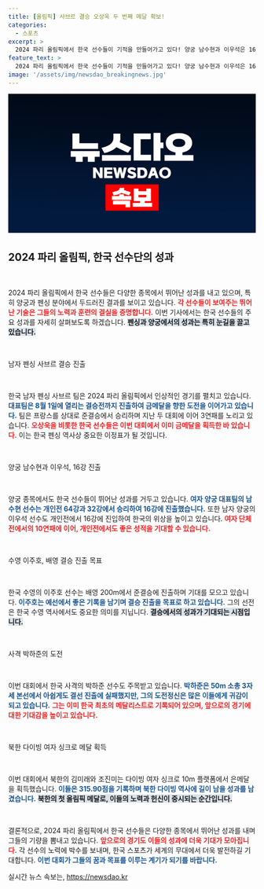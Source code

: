 ```yaml
---
title: [올림픽] 사브르 결승 오상욱 두 번째 메달 확보!
categories:
  - 스포츠
excerpt: >
  2024 파리 올림픽에서 한국 선수들이 기적을 만들어가고 있다! 양궁 남수현과 이우석은 16강에 안착했고, 오상욱의 펜싱 단체팀이 결승 진출로 역대급 3연패 가능성을 높였다. 흥미진진한 메달 전쟁, 그 역사를 함께 하자!
feature_text: >
  2024 파리 올림픽에서 한국 선수들이 기적을 만들어가고 있다! 양궁 남수현과 이우석은 16강에 안착했고, 오상욱의 펜싱 단체팀이 결승 진출로 역대급 3연패 가능성을 높였다. 흥미진진한 메달 전쟁, 그 역사를 함께 하자!
image: '/assets/img/newsdao_breakingnews.jpg'
---
```


<p><img src="/assets/img/newsdao_breakingnews.jpg" alt="implanttips 속보" /></p>

<h2 data-ke-size="size26">2024 파리 올림픽, 한국 선수단의 성과</h2>

<p data-ke-size="size16">&nbsp;</p>

<p>2024 파리 올림픽에서 한국 선수들은 다양한 종목에서 뛰어난 성과를 내고 있으며, 특히 양궁과 펜싱 분야에서 두드러진 결과를 보이고 있습니다. <b><span style="color: #ee2323;">각 선수들이 보여주는 뛰어난 기술은 그들의 노력과 훈련의 결실을 증명합니다.</span></b> 이번 기사에서는 한국 선수들의 주요 성과를 자세히 살펴보도록 하겠습니다. <b><span style="background-color: #21538527;">펜싱과 양궁에서의 성과는 특히 눈길을 끌고 있습니다.</span></b></p>

<p data-ke-size="size16">&nbsp;</p>

<p>남자 펜싱 사브르 결승 진출</p>

<p data-ke-size="size16">&nbsp;</p>

<p>한국 남자 펜싱 사브르 팀은 2024 파리 올림픽에서 인상적인 경기를 펼치고 있습니다. <b><span style="color: #1a5490;">대표팀은 8월 1일에 열리는 결승전까지 진출하여 금메달을 향한 도전을 이어가고 있습니다.</span></b> 팀은 프랑스를 상대로 준결승에서 승리하며 지난 두 대회에 이어 3연패를 노리고 있습니다. <b><span style="color: #ee2323;">오상욱을 비롯한 한국 선수들은 이번 대회에서 이미 금메달을 획득한 바 있습니다.</span></b> 이는 한국 펜싱 역사상 중요한 이정표가 될 것입니다.</p>

<p data-ke-size="size16">&nbsp;</p>

<p>양궁 남수현과 이우석, 16강 진출</p>

<p data-ke-size="size16">&nbsp;</p>

<p>양궁 종목에서도 한국 선수들이 뛰어난 성과를 거두고 있습니다. <b><span style="color: #1a5490;">여자 양궁 대표팀의 남수현 선수는 개인전 64강과 32강에서 승리하여 16강에 진출했습니다.</span></b> 또한 남자 양궁의 이우석 선수도 개인전에서 16강에 진입하여 한국의 위상을 높이고 있습니다. <b><span style="color: #ee2323;">여자 단체전에서의 10연패에 이어, 개인전에서도 좋은 성적을 기대할 수 있습니다.</span></b></p>

<p data-ke-size="size16">&nbsp;</p>

<p>수영 이주호, 배영 결승 진출 목표</p>

<p data-ke-size="size16">&nbsp;</p>

<p>한국 수영의 이주호 선수는 배영 200m에서 준결승에 진출하며 기대를 모으고 있습니다. <b><span style="color: #1a5490;">이주호는 예선에서 좋은 기록을 남기며 결승 진출을 목표로 하고 있습니다.</span></b> 그의 선전은 한국 수영 역사에서도 중요한 의미를 지닙니다. <b><span style="background-color: #21538527;">결승에서의 성과가 기대되는 시점입니다.</span></b></p>

<p data-ke-size="size16">&nbsp;</p>

<p>사격 박하준의 도전</p>

<p data-ke-size="size16">&nbsp;</p>

<p>이번 대회에서 한국 사격의 박하준 선수도 주목받고 있습니다. <b><span style="color: #1a5490;">박하준은 50m 소총 3자세 본선에서 아쉽게도 결선 진출에 실패했지만, 그의 도전정신은 많은 이들에게 귀감이 되고 있습니다.</span></b> <b><span style="color: #ee2323;">그는 이미 한국 최초의 메달리스트로 기록되어 있으며, 앞으로의 경기에 대한 기대감을 높이고 있습니다.</span></b></p>

<p data-ke-size="size16">&nbsp;</p>

<p>북한 다이빙 여자 싱크로 메달 획득</p>

<p data-ke-size="size16">&nbsp;</p>

<p>이번 대회에서 북한의 김미래와 조진미는 다이빙 여자 싱크로 10m 플랫폼에서 은메달을 획득했습니다. <b><span style="color: #1a5490;">이들은 315.90점을 기록하며 북한 다이빙 역사에 길이 남을 성과를 남겼습니다.</span></b> <b><span style="background-color: #21538527;">북한의 첫 올림픽 메달로, 이들의 노력과 헌신이 중시되는 순간입니다.</span></b></p>

<p data-ke-size="size16">&nbsp;</p>

<p>결론적으로, 2024 파리 올림픽에서 한국 선수들은 다양한 종목에서 뛰어난 성과를 내며 그들의 기량을 뽐내고 있습니다. <b><span style="color: #ee2323;">앞으로의 경기도 이들의 성과에 더욱 기대가 모아집니다.</span></b> 각 선수의 노력에 박수를 보내며, 한국 스포츠가 세계의 무대에서 더욱 발전하길 기대합니다. <b><span style="color: #1a5490;">이번 대회가 그들의 꿈과 목표를 이루는 계기가 되기를 바랍니다.</span></b></p>
실시간 뉴스 속보는, <a href="https://newsdao.kr" rel="dofollow">https://newsdao.kr</a>


